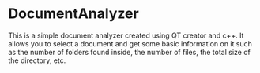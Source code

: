 # DocumentAnalyzer
This is a simple document analyzer created using QT creator and c++. It allows you to select a document and get some basic information on it such as the number of folders found inside, the number of files, the total size of the directory, etc.
